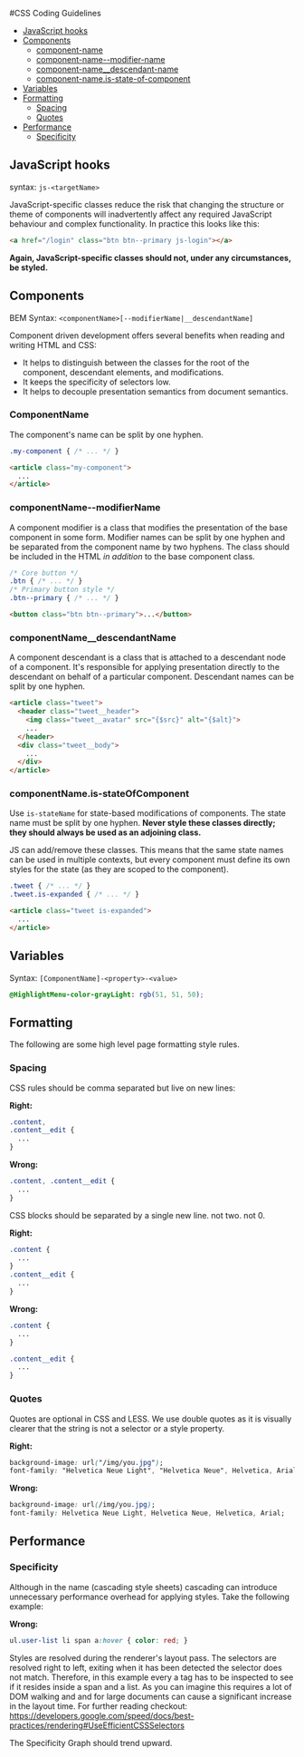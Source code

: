 #CSS Coding Guidelines

* [JavaScript hooks](#javascript)
* [Components](#components)
  * [component-name](#componentName)
  * [component-name--modifier-name](#componentName--modifierName)
  * [component-name__descendant-name](#componentName-descendantName)
  * [component-name.is-state-of-component](#is-stateOfComponent)
* [Variables](#variables)
* [Formatting](#formatting)
  * [Spacing](#spacing)
  * [Quotes](#quotes)
* [Performance](#performance)
  * [Specificity](#specificity)


## JavaScript hooks

syntax: `js-<targetName>`

JavaScript-specific classes reduce the risk that changing the structure or theme of components
will inadvertently affect any required JavaScript behaviour and complex functionality.
In practice this looks like this:

```html
<a href="/login" class="btn btn--primary js-login"></a>
```

**Again, JavaScript-specific classes should not, under any circumstances, be styled.**


## Components

BEM Syntax: `<componentName>[--modifierName|__descendantName]`

Component driven development offers several benefits when reading and writing HTML and CSS:

* It helps to distinguish between the classes for the root of the component, descendant elements,
and modifications.
* It keeps the specificity of selectors low.
* It helps to decouple presentation semantics from document semantics.

### ComponentName

The component's name can be split by one hyphen.

```css
.my-component { /* ... */ }
```

```html
<article class="my-component">
  ...
</article>
```

### componentName--modifierName

A component modifier is a class that modifies the presentation of the base component in some form.
Modifier names can be split by one hyphen and be separated from the component name by two hyphens.
The class should be included in the HTML _in addition_ to the base component class.

```css
/* Core button */
.btn { /* ... */ }
/* Primary button style */
.btn--primary { /* ... */ }
```

```html
<button class="btn btn--primary">...</button>
```
### componentName__descendantName

A component descendant is a class that is attached to a descendant node of a component.
It's responsible for applying presentation directly to the descendant on behalf of a particular component.
Descendant names can be split by one hyphen.

```html
<article class="tweet">
  <header class="tweet__header">
    <img class="tweet__avatar" src="{$src}" alt="{$alt}">
    ...
  </header>
  <div class="tweet__body">
    ...
  </div>
</article>
```

### componentName.is-stateOfComponent

Use `is-stateName` for state-based modifications of components.
The state name must be split by one hyphen.
**Never style these classes directly; they should always be used as an adjoining class.**

JS can add/remove these classes.
This means that the same state names can be used in multiple contexts,
but every component must define its own styles for the state (as they are scoped to the component).

```css
.tweet { /* ... */ }
.tweet.is-expanded { /* ... */ }
```

```html
<article class="tweet is-expanded">
  ...
</article>
```

## Variables

Syntax: `[ComponentName]-<property>-<value>`

```CSS
@HighlightMenu-color-grayLight: rgb(51, 51, 50);
```

## Formatting

The following are some high level page formatting style rules.

### Spacing

CSS rules should be comma separated but live on new lines:

**Right:**
```css
.content,
.content__edit {
  ...
}
```

**Wrong:**
```css
.content, .content__edit {
  ...
}
```

CSS blocks should be separated by a single new line. not two. not 0.

**Right:**
```css
.content {
  ...
}
.content__edit {
  ...
}
```

**Wrong:**
```css
.content {
  ...
}

.content__edit {
  ...
}
```

### Quotes

Quotes are optional in CSS and LESS.
We use double quotes as it is visually clearer that the string is not a selector or a style property.

**Right:**
```css
background-image: url("/img/you.jpg");
font-family: "Helvetica Neue Light", "Helvetica Neue", Helvetica, Arial;
```

**Wrong:**
```css
background-image: url(/img/you.jpg);
font-family: Helvetica Neue Light, Helvetica Neue, Helvetica, Arial;
```

## Performance

### Specificity

Although in the name (cascading style sheets) cascading can introduce unnecessary performance overhead
for applying styles. Take the following example:

**Wrong:**
```css
ul.user-list li span a:hover { color: red; }
```

Styles are resolved during the renderer's layout pass.
The selectors are resolved right to left, exiting when it has been detected the selector does not match.
Therefore, in this example every a tag has to be inspected to see if it resides inside a span and a list.
As you can imagine this requires a lot of DOM walking and and for large documents can cause a significant
increase in the layout time. For further reading checkout:
https://developers.google.com/speed/docs/best-practices/rendering#UseEfficientCSSSelectors

The Specificity Graph should trend upward.